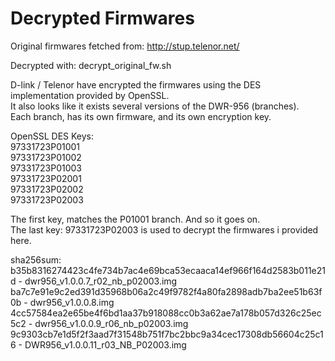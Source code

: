 # Decrypted Firmwares

Original firmwares fetched from: http://stup.telenor.net/  

Decrypted with: decrypt_original_fw.sh  

D-link / Telenor have encrypted the firmwares using the DES implementation provided by OpenSSL.  
It also looks like it exists several versions of the DWR-956 (branches).  
Each branch, has its own firmware, and its own encryption key.  


OpenSSL DES Keys:  
97331723P01001  
97331723P01002  
97331723P01003  
97331723P02001  
97331723P02002  
97331723P02003  

The first key, matches the P01001 branch. And so it goes on.  
The last key: 97331723P02003 is used to decrypt the firmwares i provided here.  


sha256sum:  
b35b8316274423c4fe734b7ac4e69bca53ecaaca14ef966f164d2583b011e21d  -  dwr956_v1.0.0.7_r02_nb_p02003.img
ba7c7e91e9c2ed391d35968b06a2c49f9782f4a80fa2898adb7ba2ee51b63f0b  -  dwr956_v1.0.0.8.img
4cc57584ea2e65be4f6bd1aa37b918088cc0b3a62ae7a178b057d326c25ec5c2  -  dwr956_v1.0.0.9_r06_nb_p02003.img
9c9303cb7e1d5f2f3aad7f31548b751f7bc2bbc9a34cec17308db56604c25c16  -  DWR956_v1.0.0.11_r03_NB_P02003.img
